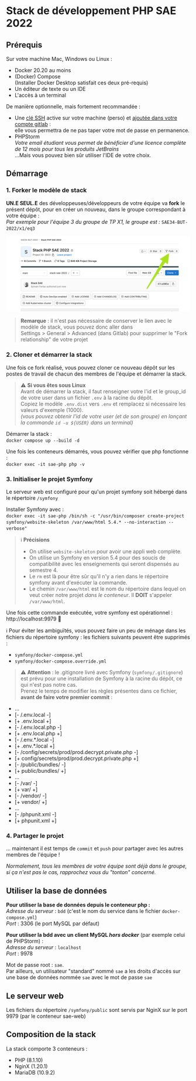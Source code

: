 Stack de développement PHP SAE 2022
===================================

Prérequis
---------

Sur votre machine Mac, Windows ou Linux :

- Docker 20.20 au moins
- (Docker) Compose  
  (Installer Docker Desktop satisfait ces deux pré-requis)
- Un éditeur de texte ou un IDE
- L'accès à un terminal

De manière optionnelle, mais fortement recommandée :

- Une [clé SSH](https://forge.iut-larochelle.fr/help/ssh/index#generate-an-ssh-key-pair) active sur votre machine
  (perso) et [ajoutée dans votre compte gitlab](https://forge.iut-larochelle.fr/help/ssh/index#add-an-ssh-key-to-your-gitlab-account) :  
  elle vous permettra de ne pas taper votre mot de passe en permanence.
- PHPStorm  
  _Votre email étudiant vous permet de bénéficier d'une licence complète de 12 mois pour tous les produits JetBrains_  
  ...Mais vous pouvez bien sûr utiliser l'IDE de votre choix.

Démarrage
---------

### 1. Forker le modèle de stack

**UN.E SEUL.E** des développeuses/développeurs de votre équipe va **fork** le présent dépôt, pour en créer un nouveau, 
dans le groupe correspondant à votre équipe :  
_Par exemple pour l'équipe 3 du groupe de TP X1, le groupe est :_ `SAE34-BUT-2022/x1/eq3`

![img_fork.png](img_fork.png)

> **Remarque** : il n'est pas nécessaire de conserver le lien avec le modèle de stack, vous pouvez donc aller dans  
> Settings > General > Advanced (dans Gitlab) pour supprimer le "Fork relationship" de votre projet

### 2. Cloner et démarrer la stack

Une fois ce fork réalisé, vous pouvez cloner ce nouveau dépôt sur les postes de travail de chacun des membres de 
l'équipe et démarrer la stack.

> ⚠️ **Si vous êtes sous Linux**  
> Avant de démarrer la stack, il faut renseigner votre l'id et le group_id de votre user dans un fichier `.env` à la racine du dépôt.  
> Copiez le modèle `.env.dist` vers `.env` et remplacez si nécessaire les valeurs d'exemple (1000).  
> _(vous pouvez obtenir l'id de votre user (et de son groupe) en lançant la commande `id -u ${USER}` dans un terminal)_

Démarrer la stack :  
`docker compose up --build -d`

Une fois les conteneurs démarrés, vous pouvez vérifier que php fonctionne :  
`docker exec -it sae-php php -v`

### 3. Initialiser le projet Symfony

Le serveur web est configuré pour qu'un projet symfony soit hébergé dans le répertoire `/symfony`  

Installer Symfony avec :  
`docker exec -it sae-php /bin/sh -c "/usr/bin/composer create-project symfony/website-skeleton /var/www/html 5.4.* --no-interaction --verbose"`  

> ℹ️ **Précisions**
> - On utilise `website-skeleton` pour avoir une appli web complète.  
> - On utilise un Symfony en version 5.4 pour des soucis de compatibilité avec les enseignements qui seront dispensés au semestre 4.  
> - Le `rm` est là pour être sûr qu'il n'y a rien dans le répertoire symfony avant d'exécuter la commande.  
> - Le chemin `/var/www/html` est le nom du répertoire dans lequel on veut créer notre projet _dans le conteneur_. Il **DOIT** s'appeler `/var/www/html`.

Une fois cette commande exécutée, votre symfony est opérationnel :  
http://localhost:9979 🎉

ℹ️ Pour éviter les ambiguïtés, vous pouvez faire un peu de ménage dans les fichiers du répertoire symfony : 
les fichiers suivants peuvent être supprimés :
- `symfony/docker-compose.yml`
- `symfony/docker-compose.override.yml`

> ⚠️ **Attention** : 
> le .gitignore livré avec Symfony (`symfony/.gitignore`) est prévu pour une installation de Symfony
à la racine du dépôt, ce qui n'est pas notre cas.  
> Prenez le temps de modifier les règles présentes dans ce fichier, **avant de faire votre premier commit** :
- ...
- [- /.env.local -]
- [+ .env.local +]
- [- /.env.local.php -]
- [+ .env.local.php +]
- [- /.env.*.local -]
- [+ .env.*.local +]
- [- /config/secrets/prod/prod.decrypt.private.php -]
- [+ config/secrets/prod/prod.decrypt.private.php +]
- [- /public/bundles/ -]
- [+ public/bundles/ +]
- ...
- [- /var/ -]
- [+ var/ +]
- [- /vendor/ -]
- [+ vendor/ +]
- ...
- [- /phpunit.xml -]
- [+ phpunit.xml +]

### 4. Partager le projet

... maintenant il est temps de `commit` et `push` pour partager avec les autres membres de l'équipe !

_Normalement, tous les membres de votre équipe sont déjà dans le groupe, si ça n'est pas le cas, 
rapprochez vous du "tonton" concerné._

Utiliser la base de données
-----------------------------

**Pour utiliser la base de données depuis le conteneur php :**  
_Adresse du serveur_ : `bdd` (c'est le nom du service dans le fichier `docker-compose.yml`)  
_Port_ : 3306 (le port MySQL par défaut)

**Pour utiliser la bdd avec un client MySQL _hors docker_** (par exemple celui de PHPStorm) :  
_Adresse du serveur_ : `localhost`  
_Port_ : 9978

Mot de passe root : `sae`.  
Par ailleurs, un utilisateur "standard" nommé `sae` a les droits d'accès sur une base de données nommée `sae`
avec le mot de passe `sae`

Le serveur web
--------------

Les fichiers du répertoire `/symfony/public` sont servis par NginX sur le port 9979 (par le conteneur sae-web)


Composition de la stack
-----------------------

La stack comporte 3 conteneurs :
- PHP (8.1.10)
- NginX (1.20.1)
- MariaDB (10.9.2)
